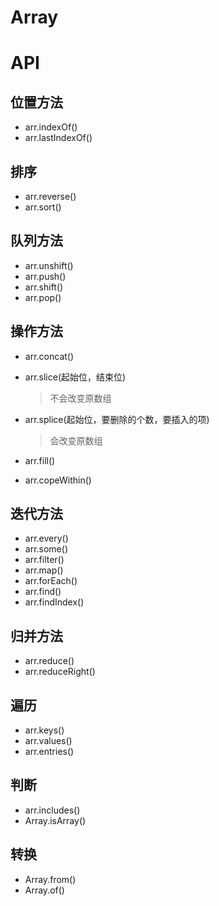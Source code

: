 # Array

# API

## 位置方法

- arr.indexOf()
- arr.lastIndexOf()

## 排序

- arr.reverse()
- arr.sort()

## 队列方法

- arr.unshift()
- arr.push()
- arr.shift()
- arr.pop()

## 操作方法

- arr.concat()
- arr.slice(起始位，结束位)

  > 不会改变原数组

- arr.splice(起始位，要删除的个数，要插入的项)

  > 会改变原数组

- arr.fill()
- arr.copeWithin()

## 迭代方法

- arr.every()
- arr.some()
- arr.filter()
- arr.map()
- arr.forEach()
- arr.find()
- arr.findIndex()

## 归并方法

- arr.reduce()
- arr.reduceRight()

## 遍历

- arr.keys()
- arr.values()
- arr.entries()

## 判断

- arr.includes()
- Array.isArray()

## 转换

- Array.from()
- Array.of()
